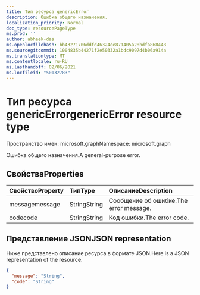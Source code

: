 ```yaml
---
title: Тип ресурса genericError
description: Ошибка общего назначения.
localization_priority: Normal
doc_type: resourcePageType
ms.prod: ''
author: abheek-das
ms.openlocfilehash: bb43271706ddfd46324ee871405a28bdfa868448
ms.sourcegitcommit: 1004835b44271f2e50332a1bdc9097d4b06a914a
ms.translationtype: MT
ms.contentlocale: ru-RU
ms.lasthandoff: 02/06/2021
ms.locfileid: "50132783"
---
```

# <a name="genericerror-resource-type"></a><span data-ttu-id="18293-103">Тип ресурса genericError</span><span class="sxs-lookup"><span data-stu-id="18293-103">genericError resource type</span></span>

<span data-ttu-id="18293-104">Пространство имен: microsoft.graph</span><span class="sxs-lookup"><span data-stu-id="18293-104">Namespace: microsoft.graph</span></span>

<span data-ttu-id="18293-105">Ошибка общего назначения.</span><span class="sxs-lookup"><span data-stu-id="18293-105">A general-purpose error.</span></span>

## <a name="properties"></a><span data-ttu-id="18293-106">Свойства</span><span class="sxs-lookup"><span data-stu-id="18293-106">Properties</span></span>

| <span data-ttu-id="18293-107">Свойство</span><span class="sxs-lookup"><span data-stu-id="18293-107">Property</span></span> | <span data-ttu-id="18293-108">Тип</span><span class="sxs-lookup"><span data-stu-id="18293-108">Type</span></span> | <span data-ttu-id="18293-109">Описание</span><span class="sxs-lookup"><span data-stu-id="18293-109">Description</span></span> |
|:---------|:-----|:------------|
| <span data-ttu-id="18293-110">message</span><span class="sxs-lookup"><span data-stu-id="18293-110">message</span></span> | <span data-ttu-id="18293-111">String</span><span class="sxs-lookup"><span data-stu-id="18293-111">String</span></span> | <span data-ttu-id="18293-112">Сообщение об ошибке.</span><span class="sxs-lookup"><span data-stu-id="18293-112">The error message.</span></span> |
| <span data-ttu-id="18293-113">code</span><span class="sxs-lookup"><span data-stu-id="18293-113">code</span></span> | <span data-ttu-id="18293-114">String</span><span class="sxs-lookup"><span data-stu-id="18293-114">String</span></span> | <span data-ttu-id="18293-115">Код ошибки.</span><span class="sxs-lookup"><span data-stu-id="18293-115">The error code.</span></span> |

## <a name="json-representation"></a><span data-ttu-id="18293-116">Представление JSON</span><span class="sxs-lookup"><span data-stu-id="18293-116">JSON representation</span></span>

<span data-ttu-id="18293-117">Ниже представлено описание ресурса в формате JSON.</span><span class="sxs-lookup"><span data-stu-id="18293-117">Here is a JSON representation of the resource.</span></span>

<!-- {
  "blockType": "resource",
  "optionalProperties": [
  ],
  "@odata.type": "microsoft.graph.genericError"
}-->

```json
{
  "message": "String",
  "code": "String"
}
```

